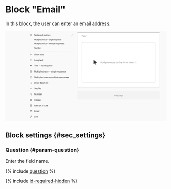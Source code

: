 # Block "Email"

In this block, the user can enter an email address.

![](../../_assets/forms/tutorial-mail.gif)

## Block settings {#sec_settings}

### Question {#param-question}

Enter the field name.

{% include [question](../../_includes/forms/question.md) %}

{% include [id-required-hidden](../../_includes/forms/id-required-hidden.md) %}


